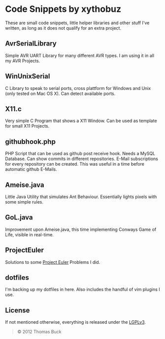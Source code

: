 # Code Snippets by xythobuz

These are small code snippets, little helper libraries and other stuff I've written, as long as it does not qualify for an extra project.

## AvrSerialLibrary

Simple AVR UART Library for many different AVR types. I am using it in all my AVR Projects.

## WinUnixSerial

C Library to speak to serial ports, cross plattform for Windows and Unix (only tested on Mac OS X). Can detect available ports.

## X11.c

Very simple C Program that shows a X11 Window. Can be used as template for small X11 Projects.

## githubhook.php

PHP Script that can be used as github post receive hook. Needs a MySQL Database. Can show commits in different repositories. E-Mail subscriptions for every repository can be created. This was useful in a time before automatic github E-Mails.

## Ameise.java

Little Java Utility that simulates Ant Behaviour. Essentially lights pixels with some simple rules.

## GoL.java

Improvement upon Ameise.java, this time implementing Conways Game of Life, visible in real-time.

## ProjectEuler

Solutions to some [Project Euler](http://projecteuler.net) Problems I did.

## dotfiles

I'm backing up my dotfiles in here. Also includes the handful of vim plugins I use.

## License

If not mentioned otherwise, everything is released under the [LGPLv3](http://www.gnu.org/licenses/lgpl-3.0.html).
> &copy; 2012 Thomas Buck
